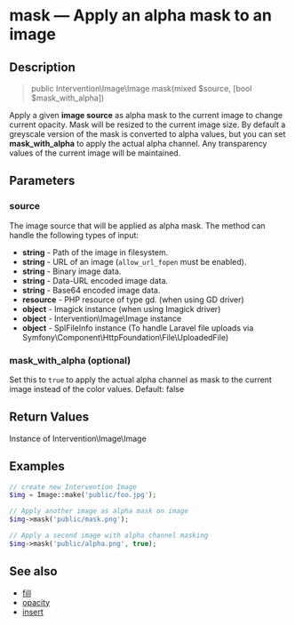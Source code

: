 # mask — Apply an alpha mask to an image

## Description

> public Intervention\Image\Image mask(mixed $source, [bool $mask_with_alpha])

Apply a given **image source** as alpha mask to the current image to change current opacity. Mask will be resized to the current image size. By default a greyscale version of the mask is converted to alpha values, but you can set **mask_with_alpha** to apply the actual alpha channel. Any transparency values of the current image will be maintained. 


## Parameters

### source
The image source that will be applied as alpha mask. The method can handle the following types of input:

- **string** - Path of the image in filesystem.
- **string** - URL of an image (```allow_url_fopen``` must be enabled).
- **string** - Binary image data.
- **string** - Data-URL encoded image data.
- **string** - Base64 encoded image data.
- **resource** - PHP resource of type gd. (when using GD driver)
- **object** - Imagick instance (when using Imagick driver)
- **object** - Intervention\Image\Image instance
- **object** - SplFileInfo instance (To handle Laravel file uploads via Symfony\Component\HttpFoundation\File\UploadedFile)


### mask_with_alpha (optional)
Set this to ```true``` to apply the actual alpha channel as mask to the current image instead of the color values. Default: false

## Return Values
Instance of Intervention\Image\Image

## Examples

```php
// create new Intervention Image
$img = Image::make('public/foo.jpg');

// Apply another image as alpha mask on image
$img->mask('public/mask.png');

// Apply a second image with alpha channel masking
$img->mask('public/alpha.png', true);
```

## See also

- [fill](/api/fill)
- [opacity](/api/opacity)
- [insert](/api/insert)
